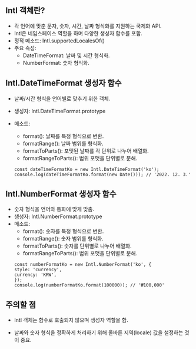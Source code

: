 ## Intl 객체란?

- 각 언어에 맞춘 문자, 숫자, 시간, 날짜 형식화를 지원하는 국제화 API.
- Intl은 네임스페이스 역할을 하며 다양한 생성자 함수를 포함.
- 정적 메소드: Intl.supportedLocalesOf()
- 주요 속성:
    - DateTimeFormat: 날짜 및 시간 형식화.
    - NumberFormat: 숫자 형식화.

## Intl.DateTimeFormat 생성자 함수

- 날짜/시간 형식을 언어별로 맞추기 위한 객체.
- 생성자: Intl.DateTimeFormat.prototype
- 메소드:
    - format(): 날짜를 특정 형식으로 변환.
    - formatRange(): 날짜 범위를 형식화.
    - formatToParts(): 포맷된 날짜를 각 단위로 나누어 배열화.
    - formatRangeToParts(): 범위 포맷을 단위별로 분해.

    ```
    const dateTimeFormatKo = new Intl.DateTimeFormat('ko');
    console.log(dateTimeFormatKo.format(new Date())); // '2022. 12. 3.'
    ```

## Intl.NumberFormat 생성자 함수

- 숫자 형식을 언어와 통화에 맞게 맞춤.
- 생성자: Intl.NumberFormat.prototype
- 메소드:
    - format(): 숫자를 특정 형식으로 변환.
    - formatRange(): 숫자 범위를 형식화.
    - formatToParts(): 숫자를 단위별로 나누어 배열화.
    - formatRangeToParts(): 범위 포맷을 단위별로 분해.
    ```
    const numberFormatKo = new Intl.NumberFormat('ko', {
    style: 'currency',
    currency: 'KRW',
    });
    console.log(numberFormatKo.format(100000)); // '₩100,000'
    ```

## 주의할 점

- Intl 객체는 함수로 호출되지 않으며 생성자 역할을 함.

- 날짜와 숫자 형식을 정확하게 처리하기 위해 올바른 지역(locale) 값을 설정하는 것이 중요.
